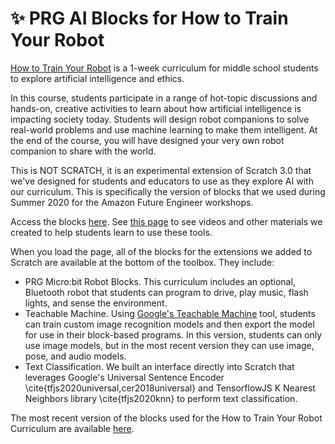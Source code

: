 # ✨ PRG AI Blocks for How to Train Your Robot

[How to Train Your Robot](httyr.media.mit.edu) is a 1-week curriculum for middle school students to explore artificial intelligence and ethics.

In this course, students participate in a range of hot-topic discussions and hands-on, creative activities to learn about how artificial intelligence is impacting society today. Students will design robot companions to solve real-world problems and use machine learning to make them intelligent. At the end of the course, you will have designed your very own robot companion to share with the world.

This is NOT SCRATCH, it is an experimental extension of Scratch 3.0 that we've designed for students and educators to use as they explore AI with our curriculum. This is specifically the version of blocks that we used during Summer 2020 for the Amazon Future Engineer workshops.

Access the blocks [here](https://mitmedialab.github.io/prg-extension-boilerplate/robotafe). See [this page](httyr.media.mit.edu/tutorials) to see videos and other materials we created to help students learn to use these tools.

When you load the page, all of the blocks for the extensions we added to Scratch are available at the bottom of the toolbox. They include:
- PRG Micro:bit Robot Blocks. This curriculum includes an optional, Bluetooth robot that students can program to drive, play music, flash lights, and sense the environment.
- Teachable Machine. Using [Google's Teachable Machine](teachablemachine.withgoogle.com) tool, students can train custom image recognition models and then export the model for use in their block-based programs. In this version, students can only use image models, but in the most recent version they can use image, pose, and audio models.
- Text Classification. We built an interface directly into Scratch that leverages Google's Universal Sentence Encoder \cite{tfjs2020universal,cer2018universal} and TensorflowJS K Nearest Neighbors library \cite{tfjs2020knn} to perform text classification.

The most recent version of the blocks used for the How to Train Your Robot Curriculum are available [here](https://mitmedialab.github.io/prg-extension-boilerplate/httyr/).

